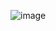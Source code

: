 ![image](https://user-images.githubusercontent.com/79536194/213998143-0ff1fe48-1451-4eba-aebc-af597a8a05f7.png)
